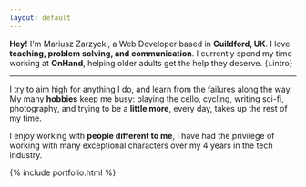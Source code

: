 ```yaml
---
layout: default
---
```


**Hey!** I'm Mariusz Zarzycki, a Web Developer based in **Guildford, UK**. I 
love **teaching, problem solving, and communication**. I currently spend my time
working at **OnHand**, helping older adults get the help they deserve.
{:.intro}

<hr>

I try to aim high for anything I do, and learn from the failures along the
way. My many **hobbies** keep me busy: <span>playing the cello, cycling, writing
sci-fi, photography,</span> and trying to be a **little more**, every day, takes
up the rest of my time.

I enjoy working with **people different to me**, I have had the privilege of 
working with many exceptional characters over my <span>4 years</span> in the 
tech industry.

{% include portfolio.html %}

